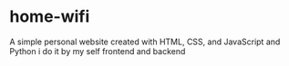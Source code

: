 # home-wifi
A simple personal website created with HTML, CSS, and JavaScript and Python
i do it by my self frontend and backend

